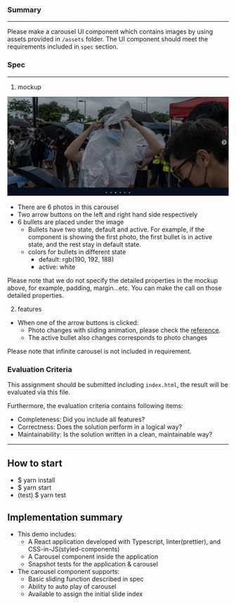 ### Summary

---

Please make a carousel UI component which contains images by using assets provided in `/assets` folder.
The UI component should meet the requirements included in `spec` section.

### Spec

---

1. mockup

![mockup](https://raw.githubusercontent.com/taylrj/assignment-frontend/main/assets/mockup.png)

- There are 6 photos in this carousel
- Two arrow buttons on the left and right hand side respectively
- 6 bullets are placed under the image
  - Bullets have two state, default and active. For example, if the component is showing the first photo, the first bullet is in active state, and the rest stay in default state.
  - colors for bullets in different state
    - default: rgb(190, 192, 188)
    - active: white

Please note that we do not specify the detailed properties in the mockup above, for example, padding, margin...etc.
You can make the call on those detailed properties.

2. features

- When one of the arrow buttons is clicked:
  - Photo changes with sliding animation, please check the [reference](https://www.twreporter.org/photography).
  - The active bullet also changes corresponds to photo changes

Please note that infinite carousel is not included in requirement.

### Evaluation Criteria

This assignment should be submitted including `index.html`, the result will be evaluated via this file.

Furthermore, the evaluation criteria contains following items:
- Completeness: Did you include all features?
- Correctness: Does the solution perform in a logical way?
- Maintainability: Is the solution written in a clean, maintainable way?

---

## How to start
 * $ yarn install
 * $ yarn start
 * (test) $ yarn test 

## Implementation summary
 * This demo includes:
   * A React application developed with Typescript, linter(prettier), and CSS-in-JS(styled-components)
   * A Carousel component inside the application
   * Snapshot tests for the application & carousel
 * The carousel component supports:
   * Basic sliding function described in spec
   * Ability to auto play of carousel
   * Available to assign the initial slide index
 
